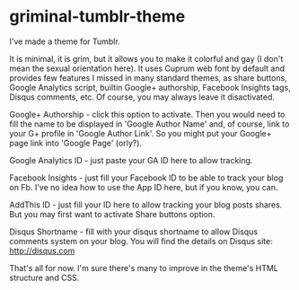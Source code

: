 griminal-tumblr-theme
=====================

I've made a theme for Tumblr.

It is minimal, it is grim, but it allows you to make it colorful and gay (I don't mean the sexual orientation here). It uses Cuprum web font by default and provides few features I missed in many standard themes, as share buttons, Google Analytics script, builtin Google+ authorship, Facebook Insights tags, Disqus comments, etc. Of course, you may always leave it disactivated.

Google+ Authorship - click this option to activate. Then you would need to fill the name to be displayed in 'Google Author Name' and, of course, link to your G+ profile in 'Google Author Link'. So you might put your Google+ page link into 'Google Page' (orly?).

Google Analytics ID - just paste your GA ID here to allow tracking.

Facebook Insights - just fill your Facebook ID to be able to track your blog on Fb. I've no idea how to use the App ID here, but if you know, you can.

AddThis ID - just fill your ID here to allow tracking your blog posts shares. But you may first want to activate Share buttons option.

Disqus Shortname - fill with your disqus shortname to allow Disqus comments system on your blog. You will find the details on Disqus site: http://disqus.com

That's all for now. I'm sure there's many to improve in the theme's HTML structure and CSS.
